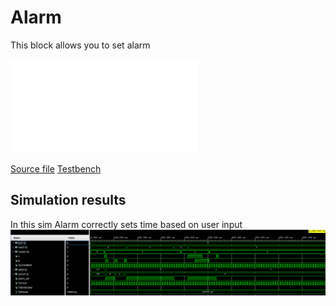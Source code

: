 # Alarm
This block allows you to set alarm

![Internal diagram PDF](img/alarm_schematic.pdf)

[Source file](../../src/Alarm.vhd)
[Testbench](Alarm_tb.vhd)

## Simulation results
In this sim Alarm correctly sets time based on user input
![image](img/image.png)